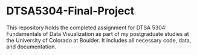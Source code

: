 # DTSA5304-Final-Project
This repository holds the completed assignment for DTSA 5304: Fundamentals of Data Visualization as part of my postgraduate studies at the University of Colorado at Boulder. It includes all necessary code, data, and documentation.
